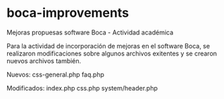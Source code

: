 # boca-improvements
Mejoras propuesas software Boca - Actividad académica

Para la actividad de incorporación de mejoras en el software Boca, se realizaron modificaciones sobre algunos archivos exitentes y se crearon nuevos archivos también.

Nuevos:
css-general.php
faq.php

Modificados:
index.php
css.php
system/header.php
